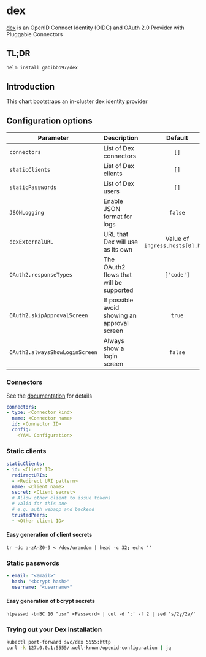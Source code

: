 # dex

[dex](https://github.com/dexidp/dex) is an OpenID Connect Identity (OIDC) and OAuth 2.0 Provider with Pluggable Connectors

## TL;DR

```bash
helm install gabibbo97/dex
```

## Introduction

This chart bootstraps an in-cluster dex identity provider

## Configuration options

| Parameter                      | Description                                  |             Default              |
| ------------------------------ | -------------------------------------------- | :------------------------------: |
| `connectors`                   | List of Dex connectors                       |               `[]`               |
| `staticClients`                | List of Dex clients                          |               `[]`               |
| `staticPasswords`              | List of Dex users                            |               `[]`               |
| `JSONLogging`                  | Enable JSON format for logs                  |             `false`              |
| `dexExternalURL`               | URL that Dex will use as its own             | Value of `ingress.hosts[0].host` |
| `OAuth2.responseTypes`         | The OAuth2 flows that will be supported      |            `['code']`            |
| `OAuth2.skipApprovalScreen`    | If possible avoid showing an approval screen |              `true`              |
| `OAuth2.alwaysShowLoginScreen` | Always show a login screen                   |             `false`              |


### Connectors

See the [documentation](https://github.com/dexidp/dex/tree/master/Documentation/connectors) for details

```yaml
connectors:
- type: <Connector kind>
  name: <Connector name>
  id: <Connector ID>
  config:
    <YAML Configuration>
```

### Static clients

```yaml
staticClients:
- id: <Client ID>
  redirectURIs:
  - <Redirect URI pattern>
  name: <Client name>
  secret: <Client secret>
  # Allow other client to issue tokens
  # Valid for this one
  # e.g. auth webapp and backend
  trustedPeers:
  - <Other client ID>
```

#### Easy generation of client secrets

`tr -dc a-zA-Z0-9 < /dev/urandom | head -c 32; echo ''`

### Static passwords

```yaml
- email: "<email>"
  hash: "<bcrypt hash>"
  username: "<username>"
```

#### Easy generation of bcrypt secrets

`htpasswd -bnBC 10 "usr" <Password> | cut -d ':' -f 2 | sed 's/2y/2a/'`

### Trying out your Dex installation

```sh
kubectl port-forward svc/dex 5555:http
curl -k 127.0.0.1:5555/.well-known/openid-configuration | jq
```
